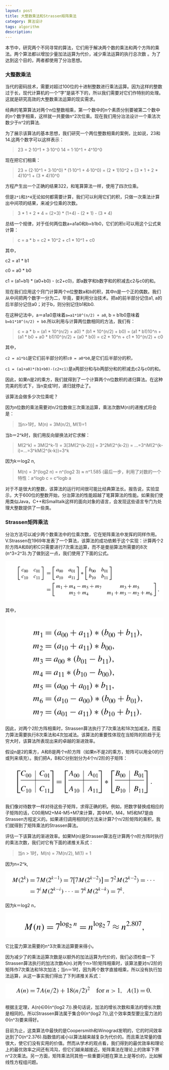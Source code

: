 ```yaml
---
layout: post
title: 大整数乘法和Strassen矩阵乘法
category: 算法设计
tags: algorithm
description: 
---
```


本节中，研究两个不同寻常的算法，它们用于解决两个数的乘法和两个方阵的乘法。两个算法都以增加少量加法运算为代价，减少乘法运算的执行总次数 。为了达到这个目的，两者都使用了分治思想。

### 大整数乘法

当代的密码技术，需要对超过100位的十进制整数进行乘法运算。因为这样的整数过于长，现代计算机的一个“字”是装不下的，所以我们需要对它们作特别的处理。这就是研究高效的大整数乘法运算的现实需求。

经典的笔算算法对两个n位整数相乘，第一个数中的n个素质分别要被第二个数中的n个数字相乘，这样就一共要做n^2次位乘。现在我们用分治法设计一个乘法次数少于n^2的算法.

为了展示该算法的基本思想，我们研究一个两位整数相乘的案例，比如说，23和14.这两个数字可以这样表示：

> 23 = 2·10^1 + 3·10^0
> 14 = 1·10^1 + 4^10^0

现在把它们相乘：

> 23 = (2·10^1 + 3·10^0) * (1·10^1 + 4·10^0)
>    = (2 * 1)10^2 + (3 * 1 +  2 * 4)10^1 + (3 * 4)10^0

方程产生出一个正确的结果322，和笔算算法一样，使用了四次位乘。

但是`2*1`和`3*4`无论如何都需要计算，我们可以利用它们的积，只做一次乘法计算出中间项的结果，来减少位乘的次数。

> 3 * 1 + 2 * 4 = (2+3) * (1+4) - (2 * 1) - (3 * 4)

总结一个规律，对于任何两位数a=a1a0和b=b1b0，它们的积c可以用这个公式来计算：

> c = a * b = c2 * 10^2 + c1 * 10^1 + c0

其中，

c2 = a1 * b1

c0 = a0 * b0

c1 = (a1+b1) * (a0+b0) - (c2+c0)，即a数字和b数字和的积减去c2与c0的和。

现在我们应用这个窍门计算两个n位整数a和b的积，其中n是一个正的偶数。我们从中间把两个数字一分为二，毕竟，要利用分治技术。把a的前半部分记住a1, a的后半部分记住a0；对于b，则分别记住b1和b0.

在这种记法中，a＝a1a0意味着`a=a1*10^(n/2) + a0`, b = b1b0意味着`b=b1*10^(n/2) + b0`.所以利用与计算两位数相同的方法，我们有：

> c = a * b = (a1 * 10^(n/2) + a0) * (b1 * 10^(n/2) + b0)
>   = (a1 * b1)10^n + (a1  * b0 + a0 * b1)10^(n/2) + (a0 * b0)
>   = c2 * 10^n + c1 * 10^(n/2) + c0

其中，

`c2 = a1*b1`是它们前半部分的积`c0 = a0*b0`,是它们后半部分的积，

`c1 = (a1+a0)*(b1+b0)-(c2+c1)`是a两部分和与b两部分和的积减去c2与c0的和。

因此，如果n是2的乘方，我们就得到了一个计算两个n位数积的递归算法。在这种完美的形式下，当n变成1时，递归就停止了。

该算法会做多少次位乘呢？

因为n位数的乘法需要对n/2位数做三次乘法运算，乘法次数M(n)的递推式将会是：

> 当n>1时，M(n) = 3M(n/2), M(1)=1

当b＝2^k时，我们用反向替换法对它求解：

> M(2^k) = 3M(2^k-1) = 3[3M(2^(k-2))] = 3^2M(2^(k-2))
>        = ...=3^iM(2^(k-i)=...=3^kM(2^(k-k))=3^k

因为k＝log2 n,

> M(n) = 3^(log2 n) = n^(log2 3) ≈ n^1.585
> (最后一步，利用了对数的一个特性：a^logb c = c^logb a

对于不是很大的整数，该算法的运行时间很可能比经典算法长。报告说，实验显示，大于600位的整数开始，分治算法的性能超越了笔算算法的性能。如果我们使用类似Java，C++和Smalltalk这样的面向对象的语言，会发现这些语言专门为处理大整数提供了一些类。

### Strassen矩阵乘法

分治方法可以减少两个数乘法中的位乘次数，它在矩阵乘法中发挥的同样作用。V.Strassen在1969年发表了一个算法，该算法的成功依赖于这个实现：计算两个2阶方阵A和B的积C只需要进行7次乘法运算，而不是曼丽算法所需要的8次(n^3=2^3).为了做到这一点，我们使用了下面的公式。

![](https://github.com/arcticlion/reading-lists/blob/master/Introduction%20to%20the%20Design%20and%20Analysis%20of%20Algorithms/04%20Divide-and-Conquer/屏幕截图%202014-12-05%2017.57.13.png)

其中，

![](https://github.com/arcticlion/reading-lists/blob/master/Introduction%20to%20the%20Design%20and%20Analysis%20of%20Algorithms/04%20Divide-and-Conquer/屏幕截图%202014-12-05%2017.57.54.png)

因此，对两个2阶方阵相乘时，Strassen算法执行了7次乘法和18次加减法，而蛮力算法需要执行8次乘法和4次加减法。该算法的重要性体现在当矩阵的阶趋于无穷大时，该算法所表现出来的卓越的渐进效率。

假设n是2的乘方，A和B是两个n阶方阵（如果n不是2的乘方，矩阵可以用全0的行或列来填充）。我们把A，B和C分别划分为4个n/2阶的子矩阵：

![](https://github.com/arcticlion/reading-lists/blob/master/Introduction%20to%20the%20Design%20and%20Analysis%20of%20Algorithms/04%20Divide-and-Conquer/屏幕截图%202014-12-05%2018.08.44.png)

我们像对待数字一样对待这些子矩阵，求得正确的积。例如，把数字替换成相应的子矩阵的话，C00用M2+M4-M5+M7来计算，其中M1，M4，M5和M7是由Strassen方程定义的。如果递归调用相同的方法来计算7个n/2阶矩阵的乘积，我们就得到了矩阵乘法的Strassen算法。

评估一下该算法的渐进效率。如果M(n)是Strassen算法在计算两个n阶方阵时执行的乘法次数，我们对它有下面的递推关系式：

> 当n > 1时，M(n) = 7M(n/2), M(1) = 1

因为n=2^k,

![](https://github.com/arcticlion/reading-lists/blob/master/Introduction%20to%20the%20Design%20and%20Analysis%20of%20Algorithms/04%20Divide-and-Conquer/屏幕截图%202014-12-05%2018.13.35.png)

因为k＝log2 n，

![](https://github.com/arcticlion/reading-lists/blob/master/Introduction%20to%20the%20Design%20and%20Analysis%20of%20Algorithms/04%20Divide-and-Conquer/屏幕截图%202014-12-05%2018.13.55.png)

它比蛮力算法需要的n^3次乘法运算要来得小。

因为减少了的乘法运算次数是以额外的加法运算为代价的，我们必须检查一下Strassen算法执行的加法次数A(n).对两个n>1阶矩阵相乘时，该算法要对n/2阶的矩阵作7次乘法和18次加法；当n＝1时，因为两个数字直接相乘，所以没有执行加法运算，从这一事实我们得出了下列递推关系式：

![](https://github.com/arcticlion/reading-lists/blob/master/Introduction%20to%20the%20Design%20and%20Analysis%20of%20Algorithms/04%20Divide-and-Conquer/屏幕截图%202014-12-05%2018.42.47.png)

根据主定理，A(n)∈Θ(n^(log2 7)).换句话说，加法的增长次数和乘法的增长次数是相同的。所以Strassen算法属于集合Θ(n^(log2 7)),这个效率类型要比蛮力法的Θ(n^3)要来得好。

目前为止，这类算法中最快的是Coopersmith和Winograd发明的，它的时间效率达到了O(n^2.376).指数值的减小以算法越来越复杂为代价的。而且乘法常量的值很大，使它们没有实用的价值。然而从学术的观点看，我们得到的最优效率和理论上的最优效率之间还有鸿沟，但它们越来越接近。矩阵乘法在理论上的效率下界n^2次乘法。另一方面，矩阵乘法同其他一些重要问题在算法上是等价的，比如解线性方程组问题。

